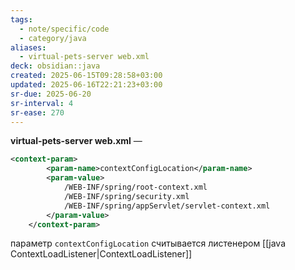```yaml
---
tags:
  - note/specific/code
  - category/java
aliases:
  - virtual-pets-server web.xml
deck: obsidian::java
created: 2025-06-15T09:28:58+03:00
updated: 2025-06-16T22:21:23+03:00
sr-due: 2025-06-20
sr-interval: 4
sr-ease: 270
---
```


**virtual-pets-server web.xml**
—
```xml
<context-param>
        <param-name>contextConfigLocation</param-name>
        <param-value>
            /WEB-INF/spring/root-context.xml
            /WEB-INF/spring/security.xml
            /WEB-INF/spring/appServlet/servlet-context.xml
        </param-value>
    </context-param>
```
параметр `contextConfigLocation` считывается листенером [[java ContextLoadListener|ContextLoadListener]]
